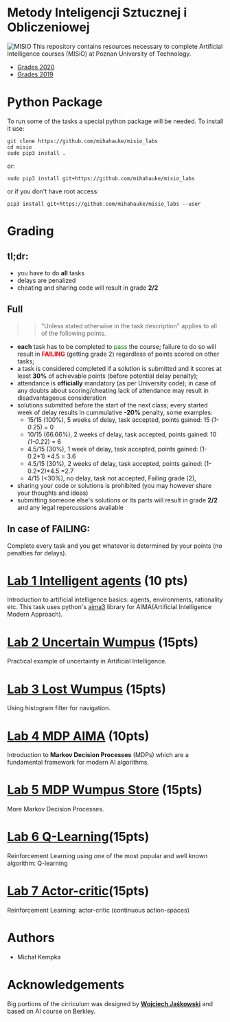 # Metody Inteligencji Sztucznej i Obliczeniowej
![MISIO](bear.png)
This repository contains resources necessary to complete Artificial Intelligence courses (MISiO) at Poznan University of Technology.

* [Grades 2020](https://docs.google.com/spreadsheets/d/1gf9hsB2qr4GsQVrZCliCZHcrqlIQ0Bst1mKypeQk57M/edit?usp=sharing)
* [Grades 2019](https://docs.google.com/spreadsheets/d/1Okp2dJ20mIQSQEw2SzQ-COdBgvsHNPtdypPQ5ROZcxA/edit?usp=sharing) 

# Python Package
To run some of the tasks a special python package will be needed. To install it use:

```
git clone https://github.com/mihahauke/misio_labs
cd misio
sudo pip3 install .
```
or:
```
sudo pip3 install git+https://github.com/mihahauke/misio_labs
```
or if you don't have root access:
```
pip3 install git+https://github.com/mihahauke/misio_labs --user 
```

# Grading
## tl;dr:
* you have to do **all** tasks
* delays are penalized
* cheating and sharing code will result in grade **2/2** 

## Full 
>> "Unless stated otherwise in the task description" applies to all of the following points.
* **each** task has to be completed to <span style="color:green">pass</span>
 the course; failure to do so will result in <span style="color:red">**FAILING**</span> (getting grade 2) regardless of points scored on other tasks; 
* a task is considered completed if a solution is submitted and it scores at least **30%** of achievable points (before potential delay penalty);
* attendance is **officially** mandatory (as per University code); in case of any doubts about scoring/cheating lack of attendance may result in disadvantageous consideration
* solutions submitted before the start of the next class; every started week of delay results in cummulative **-20%** penalty, some examples:
    * 15/15 (100%), 5 weeks of delay, task accepted,
    points gained: 15 *(1-0.2*5) = 0
    * 10/15 (66.66%), 2 weeks of delay, task accepted,
    points gained: 10 *(1-0.2*2) = 6
    * 4.5/15 (30%), 1 week of delay, task accepted,
    points gained: (1-0.2*1) *4.5 = 3.6
    * 4.5/15 (30%), 2 weeks of delay, task accepted,
    points gained: (1-0.2*2)*4.5 =2.7
    * 4/15 (<30%), no delay, task not accepted, Failing grade (2),
* sharing your code or solutions is prohibited (you may however share your thoughts and ideas)
* submitting someone else's solutions or its parts will result in grade **2/2** and any legal repercussions available

## In case of FAILING:
Complete every task and you get whatever is determined by your points (no penalties for delays).


# [Lab 1 Intelligent agents](lab1) (10 pts)
Introduction to artificial intelligence basics: agents, environments, rationality etc. 
This task uses python's [aima3](https://github.com/Calysto/aima3) library for AIMA(Artificial Intelligence Modern Approach).

# [Lab 2 Uncertain Wumpus](lab2) (15pts)
Practical example of uncertainty in Artificial Intelligence.

# [Lab 3 Lost Wumpus](lab3) (15pts)
Using histogram filter for navigation.

# [Lab 4 MDP AIMA](lab4) (10pts)
Introduction to **Markov Decision Processes** (MDPs) which are a fundamental framework for modern AI algorithms.

# [Lab 5 MDP Wumpus Store](lab5) (15pts)
More Markov Decision Processes.

# [Lab 6 Q-Learning](lab6)(15pts)
Reinforcement Learning using one of the most popular and well known algorithm: Q-learning

# [Lab 7 Actor-critic](lab7)(15pts)
Reinforcement Learning: actor-critic (continuous action-spaces)

# Authors
* Michał Kempka

# Acknowledgements 
Big portions of the cirriculum was designed by **[Wojciech Jaśkowski](https://scholar.google.pl/citations?user=89a-n3YAAAAJ&hl=en)** and based on AI course on Berkley.
